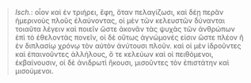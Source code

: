 

>  *Isch.*: οἷον καὶ ἐν τριήρει, ἔφη, ὅταν πελαγίζωσι, καὶ δέῃ περᾶν ἡμερινοὺς πλοῦς ἐλαύνοντας, οἱ μὲν τῶν κελευστῶν δύνανται τοιαῦτα λέγειν καὶ ποιεῖν ὥστε ἀκονᾶν τὰς ψυχὰς τῶν ἀνθρώπων ἐπὶ τὸ ἐθελοντὰς πονεῖν, οἱ δὲ οὕτως ἀγνώμονές εἰσιν ὥστε πλέον ἢ ἐν διπλασίῳ χρόνῳ τὸν αὐτὸν ἁνύτουσι πλοῦν. καὶ οἱ μὲν ἱδροῦντες καὶ ἐπαινοῦντες ἀλλήλους, ὅ τε κελεύων καὶ οἱ πειθόμενοι, ἐκβαίνουσιν, οἱ δὲ ἀνιδρωτὶ ἥκουσι, μισοῦντες τὸν ἐπιστάτην καὶ μισούμενοι.